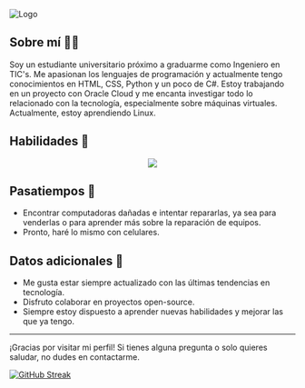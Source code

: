 

![Logo](https://pa1.aminoapps.com/6713/8669a7e6343f331d0d905e3cb1e397bd21a2d3b6_hq.gif)


## Sobre mí 👨‍💻

Soy un estudiante universitario próximo a graduarme como Ingeniero en TIC's. Me apasionan los lenguajes de programación y actualmente tengo conocimientos en HTML, CSS, Python y un poco de C#. Estoy trabajando en un proyecto con Oracle Cloud y me encanta investigar todo lo relacionado con la tecnología, especialmente sobre máquinas virtuales. Actualmente, estoy aprendiendo Linux.
## Habilidades 🚀
<p align="center">
  <a href="https://skillicons.dev">
    <img src="https://skillicons.dev/icons?i=html,css,cs,python,django,linux" />
  </a>
</p>

## Pasatiempos 🔧

- Encontrar computadoras dañadas e intentar repararlas, ya sea para venderlas o para aprender más sobre la reparación de equipos.
- Pronto, haré lo mismo con celulares.


## Datos adicionales 📝

- Me gusta estar siempre actualizado con las últimas tendencias en tecnología.
- Disfruto colaborar en proyectos open-source.
- Siempre estoy dispuesto a aprender nuevas habilidades y mejorar las que ya tengo.

---

¡Gracias por visitar mi perfil! Si tienes alguna pregunta o solo quieres saludar, no dudes en contactarme.

[![GitHub Streak](http://github-readme-streak-stats.herokuapp.com?user=your-github-OzkV&theme=dark&background=000000)](https://git.io/streak-stats)

